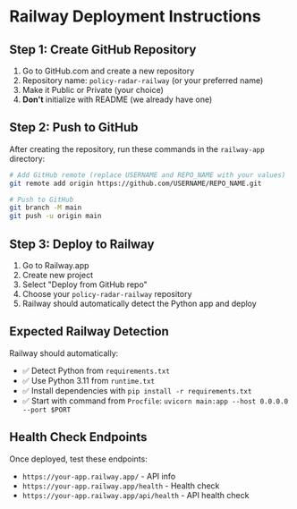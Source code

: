 # Railway Deployment Instructions

## Step 1: Create GitHub Repository

1. Go to GitHub.com and create a new repository
2. Repository name: `policy-radar-railway` (or your preferred name)
3. Make it Public or Private (your choice)
4. **Don't** initialize with README (we already have one)

## Step 2: Push to GitHub

After creating the repository, run these commands in the `railway-app` directory:

```bash
# Add GitHub remote (replace USERNAME and REPO_NAME with your values)
git remote add origin https://github.com/USERNAME/REPO_NAME.git

# Push to GitHub
git branch -M main
git push -u origin main
```

## Step 3: Deploy to Railway

1. Go to Railway.app
2. Create new project
3. Select "Deploy from GitHub repo"
4. Choose your `policy-radar-railway` repository
5. Railway should automatically detect the Python app and deploy

## Expected Railway Detection

Railway should automatically:
- ✅ Detect Python from `requirements.txt`
- ✅ Use Python 3.11 from `runtime.txt`
- ✅ Install dependencies with `pip install -r requirements.txt`
- ✅ Start with command from `Procfile`: `uvicorn main:app --host 0.0.0.0 --port $PORT`

## Health Check Endpoints

Once deployed, test these endpoints:
- `https://your-app.railway.app/` - API info
- `https://your-app.railway.app/health` - Health check
- `https://your-app.railway.app/api/health` - API health check